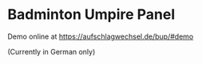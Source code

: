 Badminton Umpire Panel
=======

Demo online at https://aufschlagwechsel.de/bup/#demo

(Currently in German only)